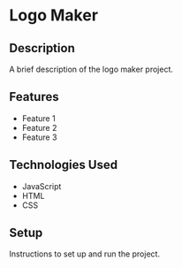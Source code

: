 # Logo Maker

## Description

A brief description of the logo maker project.

## Features

- Feature 1
- Feature 2
- Feature 3

## Technologies Used

- JavaScript
- HTML
- CSS

## Setup

Instructions to set up and run the project.
